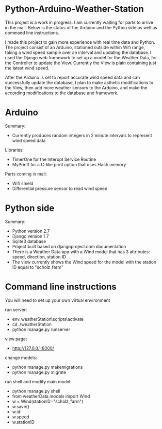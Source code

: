 # Python-Arduino-Weather-Station

This project is a work in progress. I am currently waiting for parts to arrive in the mail. Below is the status of the Arduino and the Python side as well as command line instructions.

I made this project to gain more experience with real time data and Python. The project consist of an Arduino, stationed outside within Wifi range, taking a wind speed sample over an interval and updating the database. I used the Django web framework to set up a model for the Weather Data, for the Controller to update the View. Currently the View is plain containing just the latest wind speed. 

After the Arduino is set to report accurate wind speed data and can successfully update the database, I plan to make asthetic modifications to the View, then add more weather sensors to the Arduino, and make the according modifications to the database and framework.

Arduino
==================
Summary:
- Currently produces random integers in 2 minute intervals to represent wind speed data
  
Libraries:
- TimerOne for the Interupt Service Routine
- MyPrintf for a C-like print option that uses Flash memory
  
Parts coming in mail:
- Wifi shield
- Differential pressure sensor to read wind speed
  
 Python side
 =================
 Summary:
  - Python version 2.7
  - Django version 1.7
  - Sqlite3 database
  - Project built based on djangoproject.com documentation
  - There is a Weather Data app with a Wind model that has 3 attributes: speed, direction, station ID
  - The view currently shows the Wind speed for the model with the station ID equal to "scholz_farm"
  
  Command line instructions
  ===========================
  You will need to set up your own virtual environment
  
  run server:
  - env_weatherStation\scripts\activate
  - cd ./weatherStation
  - python manage.py runserver
    
  view page:
  - http://127.0.0.1:8000/
    
  change models:
  - python manage.py makemigrations
  - python manage.py migrate
    
  run shell and modify main model:
  - python manage.py shell
  - from weatherData.models import Wind
  - w = Wind(stationID="scholz_farm")
  - w.save()
  - w.id
  - w.speed
  - w.stationID  
    
